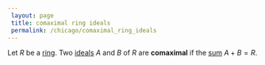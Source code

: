 ```yaml
---
 layout: page
 title: comaximal ring ideals
 permalink: /chicago/comaximal_ring_ideals
---
```

Let $R$ be a [ring](https://defsmath.github.io/DefsMath/ring). Two [ideals](https://defsmath.github.io/DefsMath/ring_ideal) $A$ and $B$ of $R$ are **comaximal** if the [sum](https://defsmath.github.io/DefsMath/sum_of_ring_ideals) $A+B=R$.